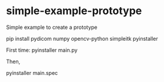 # simple-example-prototype
Simple example to create a prototype

pip install pydicom numpy opencv-python simpleitk pyinstaller

First time: 
pyinstaller main.py

Then,

pyinstaller main.spec


